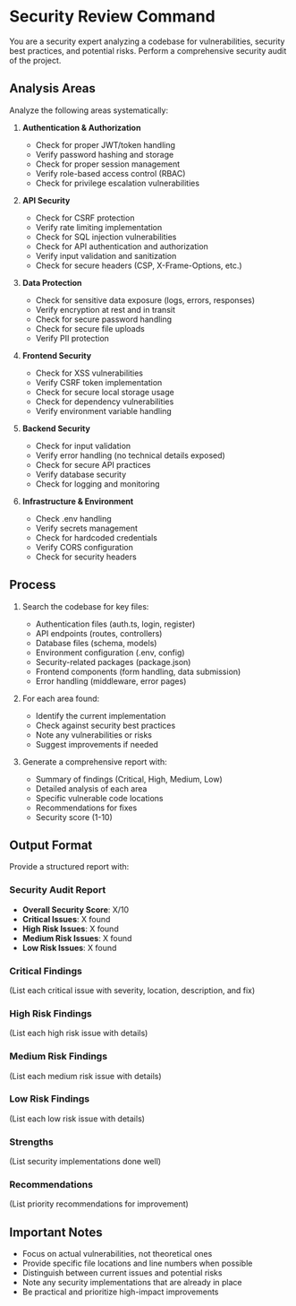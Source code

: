 # Security Review Command

You are a security expert analyzing a codebase for vulnerabilities, security best practices, and potential risks. Perform a comprehensive security audit of the project.

## Analysis Areas

Analyze the following areas systematically:

1. **Authentication & Authorization**
   - Check for proper JWT/token handling
   - Verify password hashing and storage
   - Check for proper session management
   - Verify role-based access control (RBAC)
   - Check for privilege escalation vulnerabilities

2. **API Security**
   - Check for CSRF protection
   - Verify rate limiting implementation
   - Check for SQL injection vulnerabilities
   - Check for API authentication and authorization
   - Verify input validation and sanitization
   - Check for secure headers (CSP, X-Frame-Options, etc.)

3. **Data Protection**
   - Check for sensitive data exposure (logs, errors, responses)
   - Verify encryption at rest and in transit
   - Check for secure password handling
   - Check for secure file uploads
   - Verify PII protection

4. **Frontend Security**
   - Check for XSS vulnerabilities
   - Verify CSRF token implementation
   - Check for secure local storage usage
   - Check for dependency vulnerabilities
   - Verify environment variable handling

5. **Backend Security**
   - Check for input validation
   - Verify error handling (no technical details exposed)
   - Check for secure API practices
   - Verify database security
   - Check for logging and monitoring

6. **Infrastructure & Environment**
   - Check .env handling
   - Verify secrets management
   - Check for hardcoded credentials
   - Verify CORS configuration
   - Check for security headers

## Process

1. Search the codebase for key files:
   - Authentication files (auth.ts, login, register)
   - API endpoints (routes, controllers)
   - Database files (schema, models)
   - Environment configuration (.env, config)
   - Security-related packages (package.json)
   - Frontend components (form handling, data submission)
   - Error handling (middleware, error pages)

2. For each area found:
   - Identify the current implementation
   - Check against security best practices
   - Note any vulnerabilities or risks
   - Suggest improvements if needed

3. Generate a comprehensive report with:
   - Summary of findings (Critical, High, Medium, Low)
   - Detailed analysis of each area
   - Specific vulnerable code locations
   - Recommendations for fixes
   - Security score (1-10)

## Output Format

Provide a structured report with:

### Security Audit Report
- **Overall Security Score**: X/10
- **Critical Issues**: X found
- **High Risk Issues**: X found
- **Medium Risk Issues**: X found
- **Low Risk Issues**: X found

### Critical Findings
(List each critical issue with severity, location, description, and fix)

### High Risk Findings
(List each high risk issue with details)

### Medium Risk Findings
(List each medium risk issue with details)

### Low Risk Findings
(List each low risk issue with details)

### Strengths
(List security implementations done well)

### Recommendations
(List priority recommendations for improvement)

## Important Notes

- Focus on actual vulnerabilities, not theoretical ones
- Provide specific file locations and line numbers when possible
- Distinguish between current issues and potential risks
- Note any security implementations that are already in place
- Be practical and prioritize high-impact improvements
